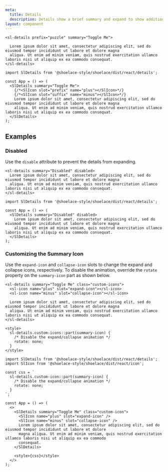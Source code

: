 ```yaml
---
meta:
  title: Details
  description: Details show a brief summary and expand to show additional content.
layout: component
---
```


<!-- cspell:dictionaries lorem-ipsum -->

```html:preview
<sl-details prefix="puzzle" summary="Toggle Me">

  Lorem ipsum dolor sit amet, consectetur adipiscing elit, sed do eiusmod tempor incididunt ut labore et dolore magna
  aliqua. Ut enim ad minim veniam, quis nostrud exercitation ullamco laboris nisi ut aliquip ex ea commodo consequat.
</sl-details>
```

```jsx:react
import SlDetails from '@shoelace-style/shoelace/dist/react/details';

const App = () => (
  <SlDetails summary="Toggle Me">
    {/*<SlIcon slot="prefix" name="plus"></SlIcon>*/}
    {/*<SlIcon slot="suffix" name="minus"></SlIcon>*/}
    Lorem ipsum dolor sit amet, consectetur adipiscing elit, sed do eiusmod tempor incididunt ut labore et dolore magna
    aliqua. Ut enim ad minim veniam, quis nostrud exercitation ullamco laboris nisi ut aliquip ex ea commodo consequat.
  </SlDetails>
);
```

## Examples

### Disabled

Use the `disable` attribute to prevent the details from expanding.

```html:preview
<sl-details summary="Disabled" disabled>
  Lorem ipsum dolor sit amet, consectetur adipiscing elit, sed do eiusmod tempor incididunt ut labore et dolore magna
  aliqua. Ut enim ad minim veniam, quis nostrud exercitation ullamco laboris nisi ut aliquip ex ea commodo consequat.
</sl-details>
```

```jsx:react
import SlDetails from '@shoelace-style/shoelace/dist/react/details';

const App = () => (
  <SlDetails summary="Disabled" disabled>
    Lorem ipsum dolor sit amet, consectetur adipiscing elit, sed do eiusmod tempor incididunt ut labore et dolore magna
    aliqua. Ut enim ad minim veniam, quis nostrud exercitation ullamco laboris nisi ut aliquip ex ea commodo consequat.
  </SlDetails>
);
```

### Customizing the Summary Icon

Use the `expand-icon` and `collapse-icon` slots to change the expand and collapse icons, respectively. To disable the animation, override the `rotate` property on the `summary-icon` part as shown below.

```html:preview
<sl-details summary="Toggle Me" class="custom-icons">
  <sl-icon name="plus" slot="expand-icon"></sl-icon>
  <sl-icon name="minus" slot="collapse-icon"></sl-icon>

  Lorem ipsum dolor sit amet, consectetur adipiscing elit, sed do eiusmod tempor incididunt ut labore et dolore magna
  aliqua. Ut enim ad minim veniam, quis nostrud exercitation ullamco laboris nisi ut aliquip ex ea commodo consequat.
</sl-details>

<style>
  sl-details.custom-icons::part(summary-icon) {
    /* Disable the expand/collapse animation */
    rotate: none;
  }
</style>
```

```jsx:react
import SlDetails from '@shoelace-style/shoelace/dist/react/details';
import SlIcon from '@shoelace-style/shoelace/dist/react/icon';

const css = `
  sl-details.custom-icon::part(summary-icon) {
    /* Disable the expand/collapse animation */
    rotate: none;
  }
`;

const App = () => (
  <>
    <SlDetails summary="Toggle Me" class="custom-icon">
      <SlIcon name="plus" slot="expand-icon" />
      <SlIcon name="minus" slot="collapse-icon" />
      Lorem ipsum dolor sit amet, consectetur adipiscing elit, sed do eiusmod tempor incididunt ut labore et dolore
      magna aliqua. Ut enim ad minim veniam, quis nostrud exercitation ullamco laboris nisi ut aliquip ex ea commodo
      consequat.
    </SlDetails>

    <style>{css}</style>
  </>
);
```
